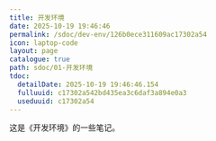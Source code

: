 ```yaml
---
title: 开发环境
date: 2025-10-19 19:46:46
permalink: /sdoc/dev-env/126b0ece311609ac17302a54
icon: laptop-code
layout: page
catalogue: true
path: sdoc/01-开发环境
tdoc:
  detailDate: 2025-10-19 19:46:46.154
  fulluuid: c17302a542bd435ea3c6daf3a894e0a3
  useduuid: c17302a54
---
```


这是《开发环境》的一些笔记。
